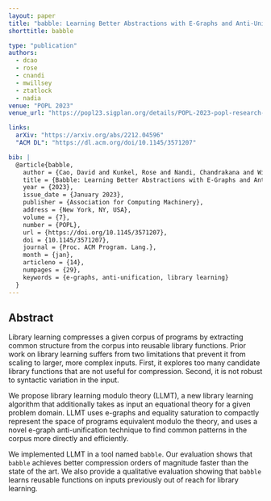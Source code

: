 ```yaml
---
layout: paper
title: "babble: Learning Better Abstractions with E-Graphs and Anti-Unification"
shorttitle: babble

type: "publication"
authors:
  - dcao
  - rose
  - cnandi
  - mwillsey
  - ztatlock
  - nadia
venue: "POPL 2023"
venue_url: "https://popl23.sigplan.org/details/POPL-2023-popl-research-papers/14/babble-Learning-Better-Abstractions-with-E-Graphs-and-Anti-Unification"

links:
  arXiv: "https://arxiv.org/abs/2212.04596"
  "ACM DL": "https://dl.acm.org/doi/10.1145/3571207"

bib: |
  @article{babble,
    author = {Cao, David and Kunkel, Rose and Nandi, Chandrakana and Willsey, Max and Tatlock, Zachary and Polikarpova, Nadia},
    title = {Babble: Learning Better Abstractions with E-Graphs and Anti-Unification},
    year = {2023},
    issue_date = {January 2023},
    publisher = {Association for Computing Machinery},
    address = {New York, NY, USA},
    volume = {7},
    number = {POPL},
    url = {https://doi.org/10.1145/3571207},
    doi = {10.1145/3571207},
    journal = {Proc. ACM Program. Lang.},
    month = {jan},
    articleno = {14},
    numpages = {29},
    keywords = {e-graphs, anti-unification, library learning}
  }
---
```


## Abstract

Library learning compresses a given corpus of programs by extracting
common structure from the corpus into reusable library functions. Prior
work on library learning suffers from two limitations that prevent it
from scaling to larger, more complex inputs. First, it explores too many
candidate library functions that are not useful for compression. Second,
it is not robust to syntactic variation in the input.

We propose library learning modulo theory (LLMT), a new library learning
algorithm that additionally takes as input an equational theory for a
given problem domain. LLMT uses e-graphs and equality saturation to
compactly represent the space of programs equivalent modulo the theory,
and uses a novel e-graph anti-unification technique to find common
patterns in the corpus more directly and efficiently.

We implemented LLMT in a tool named <code>babble</code>. Our evaluation shows that
<code>babble</code> achieves better compression orders of magnitude faster than the
state of the art. We also provide a qualitative evaluation showing that
<code>babble</code> learns reusable functions on inputs previously out of reach for
library learning.
